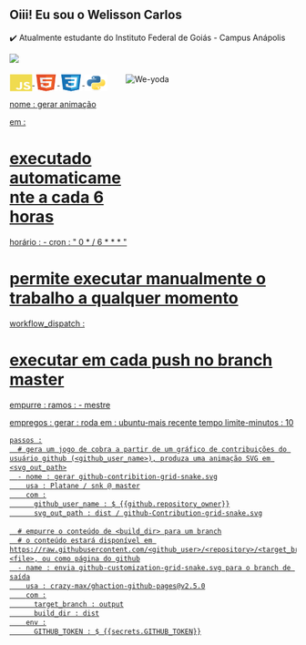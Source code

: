 ## Oiii! Eu sou o Welisson Carlos
✔️ Atualmente estudante do Instituto Federal de  Goiás - Campus Anápolis 

<div>
  <a href="https://github.com/welissoncarlz">
  <img height="180em" src="https://github-readme-stats.vercel.app/api?username=welissoncarlz&show_icons=true&theme=dark&include_all_commits=true&count_private=true"/>
</div>
  
<div style="display: inline_block"><br>
  <img align="center" alt="We-Js" height="30" width="40" src="https://raw.githubusercontent.com/devicons/devicon/master/icons/javascript/javascript-plain.svg">
  <img align="center" alt="We-HTML" height="30" width="40" src="https://raw.githubusercontent.com/devicons/devicon/master/icons/html5/html5-original.svg">
  <img align="center" alt="We-CSS" height="30" width="40" src="https://raw.githubusercontent.com/devicons/devicon/master/icons/css3/css3-original.svg">
  <img align="center" alt="We-Python" height="30" width="40" src="https://raw.githubusercontent.com/devicons/devicon/master/icons/python/python-original.svg">
  <img align="right" alt="We-yoda" height="200" width="300"  src="https://data.whicdn.com/images/152926369/original.gif">
</div>
  
 
  
nome : gerar animação

em :
  # executado automaticamente a cada 6 horas
  horário :
    - cron : " 0 * / 6 * * * " 
  
  # permite executar manualmente o trabalho a qualquer momento
  workflow_dispatch :
  
  # executar em cada push no branch master
  empurre :
    ramos :
    - mestre
    
  

empregos :
  gerar :
    roda em : ubuntu-mais recente
    tempo limite-minutos : 10

    passos :
      # gera um jogo de cobra a partir de um gráfico de contribuições do usuário github (<github_user_name>), produza uma animação SVG em <svg_out_path>
      - nome : gerar github-contribition-grid-snake.svg
        usa : Platane / snk @ master
        com :
          github_user_name : $ {{github.repository_owner}}
          svg_out_path : dist / github-Contribution-grid-snake.svg

      # empurre o conteúdo de <build_dir> para um branch
      # o conteúdo estará disponível em https://raw.githubusercontent.com/<github_user>/<repository>/<target_branch>/ <file>, ou como página do github
      - name : envia github-customization-grid-snake.svg para o branch de saída
        usa : crazy-max/ghaction-github-pages@v2.5.0
        com :
          target_branch : output
          build_dir : dist
        env :
          GITHUB_TOKEN : $ {{secrets.GITHUB_TOKEN}}
